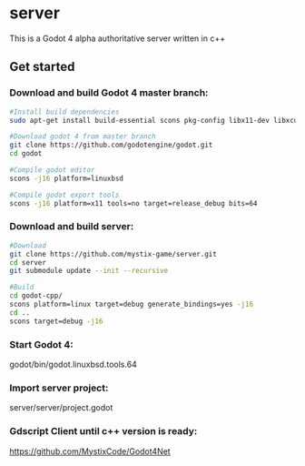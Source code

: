 # server
This is a Godot 4 alpha authoritative server written in c++

## Get started

### Download and build Godot 4 master branch:
```bash
#Install build dependencies
sudo apt-get install build-essential scons pkg-config libx11-dev libxcursor-dev libxinerama-dev libgl1-mesa-dev libglu-dev libasound2-dev libpulse-dev libudev-dev libxi-dev libxrandr-dev yasm

#Download godot 4 from master branch
git clone https://github.com/godotengine/godot.git
cd godot

#Compile godot editor
scons -j16 platform=linuxbsd

#Compile godot export tools
scons -j16 platform=x11 tools=no target=release_debug bits=64
```

### Download and build server:
```bash
#Download
git clone https://github.com/mystix-game/server.git
cd server
git submodule update --init --recursive

#Build
cd godot-cpp/
scons platform=linux target=debug generate_bindings=yes -j16
cd ..
scons target=debug -j16
```


### Start Godot 4:
godot/bin/godot.linuxbsd.tools.64

### Import server project:
server/server/project.godot

### Gdscript Client until c++ version is ready:
https://github.com/MystixCode/Godot4Net


